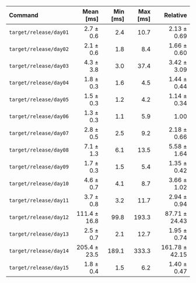 | Command | Mean [ms] | Min [ms] | Max [ms] | Relative |
|:---|---:|---:|---:|---:|
| `target/release/day01` | 2.7 ± 0.6 | 2.4 | 10.7 | 2.13 ± 0.69 |
| `target/release/day02` | 2.1 ± 0.6 | 1.8 | 8.4 | 1.66 ± 0.60 |
| `target/release/day03` | 4.3 ± 3.8 | 3.0 | 37.4 | 3.42 ± 3.09 |
| `target/release/day04` | 1.8 ± 0.3 | 1.6 | 4.5 | 1.44 ± 0.44 |
| `target/release/day05` | 1.5 ± 0.3 | 1.2 | 4.2 | 1.14 ± 0.34 |
| `target/release/day06` | 1.3 ± 0.3 | 1.1 | 5.9 | 1.00 |
| `target/release/day07` | 2.8 ± 0.5 | 2.5 | 9.2 | 2.18 ± 0.66 |
| `target/release/day08` | 7.1 ± 1.3 | 6.1 | 13.5 | 5.58 ± 1.64 |
| `target/release/day09` | 1.7 ± 0.3 | 1.5 | 5.4 | 1.35 ± 0.42 |
| `target/release/day10` | 4.6 ± 0.7 | 4.1 | 8.7 | 3.66 ± 1.02 |
| `target/release/day11` | 3.7 ± 0.8 | 3.2 | 11.7 | 2.94 ± 0.94 |
| `target/release/day12` | 111.4 ± 16.8 | 99.8 | 193.3 | 87.71 ± 24.43 |
| `target/release/day13` | 2.5 ± 0.7 | 2.1 | 12.7 | 1.95 ± 0.74 |
| `target/release/day14` | 205.4 ± 23.5 | 189.1 | 333.3 | 161.78 ± 42.15 |
| `target/release/day15` | 1.8 ± 0.4 | 1.5 | 6.2 | 1.40 ± 0.47 |
